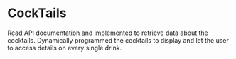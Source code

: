 # CockTails
Read API documentation and implemented to retrieve data about the cocktails.   Dynamically programmed the cocktails to display and let the user to access details on every single drink.  
